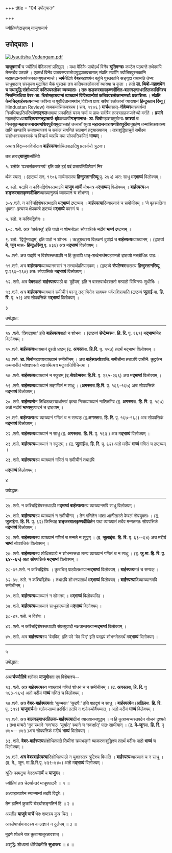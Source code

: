+++
title = "04 उपोद्घातः"

+++


ज्यौतिषवेदाङ्गम् याजुषाचार्यः

## उपोद्घातः ।

[![Jyautisha
Vedangam.pdf](//upload.wikimedia.org/wikipedia/commons/thumb/e/ea/Jyautisha_Vedangam.pdf/page12-450px-Jyautisha_Vedangam.pdf.jpg)](/w/index.php?title=%E0%A4%B8%E0%A4%9E%E0%A5%8D%E0%A4%9A%E0%A4%BF%E0%A4%95%E0%A4%BE:Jyautisha_Vedangam.pdf&page=12)

**याजुषमार्चं** च ज्यौतिषं वैदिकानां प्रसिद्धम् । यथा वैदिकैः
प्रायोऽर्थं विनैव **श्रुतिमन्त्राः** कण्ठेन पठ्यन्ते तथेदमपि तैस्तथैव
पठ्यते । एवमर्थं विनैव पाठपरम्परातोऽशुद्धपाठप्रचारात् संप्रति सर्वाणि
ज्यौतिषपुस्तकानि महाभ्रष्टान्यनर्थजनकान्युपलभ्यन्ते। **जर्मनी**देशे
**वेबर**महाशयेन बहूनि पुस्तकानि सङ्गृह्य यथामति तेभ्यः साधुपाठान्
संस्कृत्य मुद्रायितं चैकं पुस्तकं तत्र कतिपयश्लोकानां व्याख्या च कृता ।
ततो **डा. थिबो-**महाशयेन च यथाबुद्धि संशोध्यापरे कतिपयश्लोका व्यख्याताः
। ततः **शङ्करबालकृष्णदीक्षित-बालगङ्गाधरतिलका**दिभिश्च निजनिजधिया
**वेबर-डा. थिबो**महाशयानां व्याख्यानं विविच्यान्येषां
कतिपयश्लोकानामर्थाः प्रकाशिताः । संप्रति केनचिद्**बार्हस्पत्य**नाम्ना
कविना च पूर्वोदितानामर्थान् विविच्य प्रायः सर्वेषां श्लोकानां व्याख्यानं
**हिन्दुस्तान रिव्यू** ( Hindustan Review) नामकमासिकपत्रस्य ( सन्. १९०६
) **मार्च**मासात्-**नोवेम्बर**मासपर्यन्तं
निजधियाऽतिपरिश्रमे**णाङ्गल**भाषायां प्रकाशितं यस्य चर्चा च प्रायः
सर्वत्रैव तत्पत्रग्राहकजनेभ्यो वर्त्तते । **प्रयागे**
महामहोपाध्या**यादित्यरामभट्टाचार्य-झो**पाख्यश्री**गङ्गानाथ- डा.
थिबो**महाशयमुखेभ्यः **काश्यां** च
निजसुहृ**न्महाराजनारायणशिवपुरीय**मुखाच्चाहं तच्चर्चां श्रुत्वा
**महाराजनारायणशिवपुरीया**नुग्रहेण तन्मासिकपत्रस्य तानि खण्डानि
समवाप्यापश्यं च सकलं सगणितं सप्रमाणं तद्व्याख्यानम् ।
तत्राशुद्धिप्राचुर्यं समीक्ष्य संशोधनस्यावश्यकं च विचार्य व्यरचि मया
सोपपत्तिकमिदं **भाष्यम्** ।

अथात्र विद्वज्जनविनोदाय **बार्हस्पत्य**शोधितपाठादिषु प्रदर्श्यन्ते
त्रुटयः।

  

तत्र तावद्**याजुष**ज्यौतिषे

१. श्लोके ‘पञ्चसंवत्सरमयं' इति पाठे इदं पदं प्रजापतिविशेषणं निर

र्थकं स्यात् । (द्रष्टव्यं सन्. १९०६ मार्चमासस्य **हिन्दुस्तानरिव्यू**
पृ. २४५) अत: साधु म**द्भाष्यं** विलोक्यम्।

२. श्लो. यद्यपि न कश्चिद्विशेषस्तथाऽपि **याजुष आर्चे** चोभयत्र
म**द्भाष्यम्** विलोक्यम् । **बार्हस्पत्य**स्य
**शङ्करबालकृष्णदीक्षित**व्याख्यानुरूपं व्याख्यानं च शोभनम् ।

३-४.श्लो. न कश्चिद्विशेषस्तथाऽपि म**द्भाष्यं** द्रष्टव्यम् ।
**बार्हस्पत्या**दिव्याख्यानं च समीचीनम् । ‘ये बृहस्पतिना भुक्ता'-इत्यस्य
क्षेपकत्वे द्रष्टव्यं म**द्भाष्ये** कारणं च ।

५. श्लो. न कश्चिद्विशेषः ।

६-८. श्लो. अत्र ‘अर्कस्तु' इति पाठो न शोभनोऽतः सोपपत्तिकं मदीयं
**भाष्यं** द्रष्टव्यम् ।

९. श्लो. 'द्विर्युग्माद्यम्' इति पाठो न शोभनः । ऋतुशब्दस्य विलक्षणं
दुर्ग्राह्यं च **बार्हस्पत्य**व्याख्यानम् । (द्रष्टव्यं **मे**, **जून**
मास- **हिन्दु०रिव्यू** पृ. ४३६) अत्र म**द्भाष्यं** विलोक्यम् ।

१०.श्लो. अत्र यद्यपि न विशेषस्तथाऽपि न हि कुत्रापि
धातृ-शब्देनार्थमग्रहणमतो द्रष्टव्यो मच्छोधितः पाठः ।

११.श्लो. अत्र **बार्हस्पत्य**व्याख्यानमसारं न तत्त्वार्थप्रतिपादकम् ।
(द्रष्टव्ये **सेपटेम्बर**मासस्य **हिन्दुस्तानरिव्यू** पृ.२६६–२६७) अत:
सोपपत्तिकं म**द्भाष्यं** विलोक्यम् ।

१२. श्लो. अत्र **वेबर**पाठो **बार्हस्पत्य**पाठो वा 'दुर्हेयम्' इति न
वास्तवार्थदस्ततो मत्पाठो विचिन्त्यः सुधीभिः ।

१३.श्लो. अत्र **बार्हस्पत्य**व्याख्यानं समीचीनं परन्तु तद्गणितेन सावयवः
पर्वराशिरायाति (द्रष्टव्यं **जुलाई** मा. **हि. रि.** पृ. ५९) अत्र
सोपपत्तिकं म**द्भाष्यं** विलोक्यम् ।



३

उपोद्धात:

------------------------------------------------------------------------

१४ .श्लो. ‘त्रिपद्यायाः’ इति **बार्हस्पत्य**पाठो न शोभनः । (द्रष्टव्यं
**सेप्टेम्बर**मा. **हि. रि.** पृ. २६१) म**द्भाष्य**मिह विलोक्यम् ।

१५.श्लो. **बार्हस्पत्य**व्याख्यानं दूरतो भ्रष्टम् (द्र. **अगस्त**मा.
**हि.रि.** पृ. १५७) तदर्थं मद्भाष्यं विलोक्यम् ।

१६.श्लो. **डा. थिबो**महाशयव्याख्यानं समीचीनम् । अत्र
**बार्हस्पत्यो**पपत्तिः समीचीना तथाऽपि प्राचीनै: कुट्टकेन कथमानीतं
भांशज्ञानतो नक्षत्रमित्यत्र मदुपपत्तिर्विचिन्त्या ।

१७ .श्लो. **बार्हस्पत्य**व्याख्यानं न स्फुटम्
(द्र.**सेपटेम्बर**मा.**हि.रि.** पृ. २६५-२६६) अत्र म**द्भाष्यं**
विलोक्यम् ।

१९ .श्लो. **बार्हस्पत्य**व्याख्यानं तद्गणितं न साधु ।
(**अगस्त**मा.**हि.रि.** पृ. १६६-१६७) अत्र सोपपत्तिकं म**द्भाष्यं**
विलोक्यम्।

२०. श्लो. **बार्हस्पत्ये**न तिथिशब्दस्यार्थान्तरं कृत्वा निजव्याख्यानं
नाशितमिव (द्र. **अगस्त**मा. **हि. रि.** पृ. १६७) अतो मदीयं
**भाष्य**मुपपादनं च द्रष्टव्यम् ।

२१.श्लो. **बार्हस्पत्य**स्य व्याख्यानं गणितं च न सम्यक्
(द्र.**अगस्त**मा. **हि. रि.** पृ. १६७-१६८) अत्र सोपपत्तिकं म**द्भाष्यं**
विलोक्यम् ।

२२ .श्लो. **बार्हस्पत्य**व्याख्यानं न साधु (द्र. **अगस्त**मा. **हि.
रि.** पृ. १६३ ) अत्र म**द्भाष्यं** विलोक्यम् ।

२३ .श्लो. **बार्हस्पत्य**व्याख्यानं न स्फुटम् । (द्र. **जुलाई**मा. **हि.
रि.** पृ. ६२) अतो मदीयं **भाष्यं** गणितं च द्रष्टव्यम् ।

२३. श्लो. **बार्हस्पत्य**स्य व्याख्यानं गणितं च समीचीनं तथाऽपि

म**द्भाष्यं** विलोक्यम् ।



४

उपोद्धात:

------------------------------------------------------------------------

२४. श्लो. न कश्चिद्विशेषस्तथाऽपि म**द्भाष्यं** **बार्हस्पत्य**स्य
व्याख्यानमपि साधु विलोक्यम् ।

२५. श्लो. **बार्हस्पत्य**स्य व्याख्यानं न समीचीनम् । तेन गणितेन भांशा
आनीतास्ते केवलं नोपयुक्ताः । (द्र. **जुलाई**मा. **हि. रि.** पृ. ६२)
किन्त्विह **शङ्करबालकृष्णदीक्षिते**न यथा व्याख्यातं तथैव मन्मतमतः
सोपपत्तिकं म**द्भाष्यं** विलोक्यम् ।

२६. श्लो. **बार्हस्पत्य**स्य व्याख्यानं गणितं च मन्मते न शुद्धम् । (द्र.
**जुलाई**मा. **हि. रि.** पृ. ६३--६४) अत्र मदीयं **भाष्यं** सोपपत्तिकं
विलोक्यम् ।

२७. श्लो. **बार्हस्पत्य**स्य शोधितपाठो न शोभनस्तथा तस्य व्याख्यानं गणितं
च न साधु । (द्र. **जु.**मा. **हि. रि.** पृ. ६४--६५) अतः सोपपत्तिकं
म**द्भाष्यं** विलोक्यम् ।

२८-३१.श्लो. न कश्चिद्विशेषः । कुत्रचित् पाठवैलक्षण्यान्म**द्भाष्यं**
विलोक्यम् । **बार्हस्पत्य**मतं च सम्यक् ।

३२-३४. श्लो. न कश्चिद्विशेषः । तथाऽपि शोभनपाठार्थं म**द्भाष्यं**
विलोक्यम् । **बार्हस्पत्या**दिव्याख्यानमपि समीचीनम् ।

३५. श्लो. **बार्हस्पत्य**व्याख्यानं न शोभनम् । म**द्भाष्यं** विलोक्यमिह
।

३७. श्लो. **बार्हस्पत्य**व्याख्यानं साधुकल्पमतो म**द्भाष्यं** विलोक्यम्
।

३८-४१. श्लो. न विशेषः ।

४२. श्लो. न कश्चिद्विशेषस्तथाऽपि संप्रत्युग्रादौ
नक्षत्रान्तरत्वान्म**द्भाष्यं** विलोक्यम् ।

४५. श्लो. अत्र **बार्हस्पत्य**स्य 'वेदविद्' इति पदे 'वेद विद्' इति
पदद्वयं शोभनमेतदर्थं म**द्भाष्यं** विलोक्यम् ।

------------------------------------------------------------------------



५

उपोद्धात:

------------------------------------------------------------------------

अथा**र्चज्यौतिषे** श्लोका **याजुषो**क्ता एव विशेषाश्च--

१३. श्लो. अत्र **बाहेस्पत्य**स्य व्याख्यानं गणितं शोधनं च न समीचीनम् ।
(द्र. **अगस्त**मा, **हि. रि.** पृ १६३-१६५) अतो मदीयं **भाष्यं** गणितं च
विलोक्यम् ।

१७.श्लो. अत्र **वेबर-बार्हस्पत्य**योः ‘कुम्भका' ‘कुटपै:' इति पाठद्वयं न
साधु । **बार्हस्पत्ये**न (**अप्रिल**मा. **हि. रि.** पृ. ३१९)
**याजुषार्च**योः श्लोकसाम्यं प्रदर्शितं तदपि न श्लोकयोर्वैषम्यात् । अतो
मदीयं **भाष्यं** विलेक्यम् ।

१९.श्लो. अत्र **बालगङ्गाधरतिलक-बार्हस्पत्या**दीनां व्याख्यानमशुद्धम् । न
हि कुत्राप्यभ्यस्तपदेन योजनं दृश्यते । तथा मन्मते 'गुण'स्थाने ‘गण'पाठः
‘सूर्यात्' स्थाने च ‘स्वार्क्षात्' पाठः साधीयान् । (द्र. **मे-जून**मा.
**हि. रि.** पृ ४४०-- ४४३ )अत्र सोपपत्तिकं मदीयं **भाष्यं** विलोक्यम् ।

३३. श्लो. **वेबर-बार्हस्पत्य**संशोधितपाठे तिथीनां क्रमभङ्गो
व्याकरणाशुद्धिश्च तदर्थं मदीयः पाठो **भाष्यं** च विलोक्यम् ।

३४.श्लो. **अत्र वेबरबार्हस्पत्या**दिशोधितपाठो न युक्तस्तत्र त्रुटिश्च
विभाति । **बार्हस्पत्य**व्याख्यानं च न साधु । (द्र. मे., जून.
मा.हि.रि.पृ. ४३९-४४०) अतो म**द्भाष्यं** विलोक्यम् ।

श्रुतिः कामदुघा वेदरूप**मार्चं** च **याजुष**म् ।

ज्यौतिषं तत्र चेदर्थान्तरं माधूपपादनैः ॥ १ ॥

अध्याहारवशेन स्यान्मान्यं तदपि विद्वरैः ।

तेन हानिर्न कुत्रापि चेदर्थासङ्गतिर्न हि ॥ २ ॥

अस्तीह **याजुषे चार्चे** भेदः शब्दस्य कुत्र चित् ।

आश्लेषार्धायनादस्य कालज्ञानं न दुर्लभम् ॥ ३ ॥

मुद्रणे शोधने यत्र कुत्राप्यातुरतावशात् ।

अशुद्धिः शोध्यतां धीरैर्वदतीति **सुधाकरः** ॥ ४ ॥

